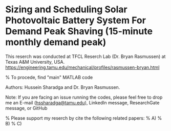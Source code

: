 # Sizing and Scheduling Solar Photovoltaic Battery System For Demand Peak Shaving (15-minute monthly demand peak)

This reserch was conducted at TFCL Reserch Lab (Dr. Bryan Rasmussen) at Texas A&M University, USA.
https://engineering.tamu.edu/mechanical/profiles/rasmussen-bryan.html


% To procede, find "main" MATLAB code

Authors: Hussein Sharadga and Dr. Bryan Rasmussen.


Note: If you are facing an issue running the codes, please feel free to drop me an E-mail (hssharadga@tamu.edu), LinkedIn message, ResearchGate message, or GitHub


% Please support my reserch by cite the following related papers:
% A)
% B)
% C)
